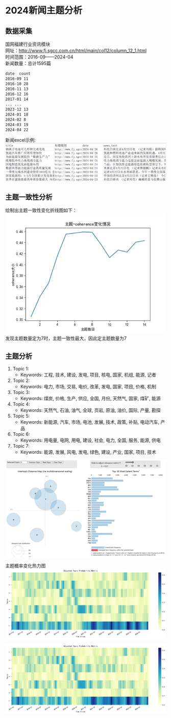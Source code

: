 # 2024新闻主题分析

## 数据采集
国网福建行业资讯模块 <br>
网址：http://www.fj.sgcc.com.cn/html/main/col12/column_12_1.html<br>
时间范围：2016-09——2024-04<br>
新闻数量：总计1595篇<br>

```
date  count
2016-09	11
2016-10	28
2016-11	13
2016-12	16
2017-01	14
...	...
2023-12	13
2024-01	18
2024-02	8
2024-03	19
2024-04	22
```
新闻excel示例:
![alt text](Figs/新闻excel示例.png)

## 主题一致性分析

绘制出主题一致性变化折线图如下：
![alt text](Figs/LDA_coherence_change.jpg)
发现主题数量定为7时，主题一致性最大，因此定主题数量为7

## 主题分析


1. Topic 1:
   - Keywords: 工程, 技术, 建设, 发电, 项目, 核电, 国家, 机组, 能源, 记者
2. Topic 2:
   - Keywords: 电力, 市场, 交易, 电价, 改革, 发电, 国家, 项目, 价格, 机制
3. Topic 3:
   - Keywords: 煤炭, 价格, 生产, 供应, 全国, 月份, 天然气, 国家, 煤矿, 能源
4. Topic 4:
   - Keywords: 天然气, 石油, 油气, 全球, 页岩, 原油, 油价, 国际, 产量, 勘探
5. Topic 5:
   - Keywords: 新能源, 汽车, 市场, 电池, 发展, 技术, 政策, 补贴, 电动汽车, 产品
6. Topic 6:
   - Keywords: 用电量, 电网, 用电, 建设, 社会, 电力, 全国, 服务, 能源, 供电
7. Topic 7:
   - Keywords: 能源, 发展, 风电, 发电, 绿色, 建设, 产业, 国家, 项目, 技术
  
![alt text](Figs/7topics.png)

主题概率变化热力图
![alt text](Figs/主题概率变化热力图.png)

![alt text](Figs/主题概率变化热力图.png)